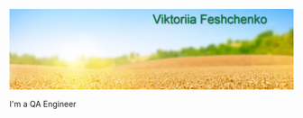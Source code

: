 [![header](https://github.com/VikaFeshch/VikaFeshch/blob/main/assets/for%20git.jpg)](https://www.linkedin.com/in/viktoriia-feshchenko-312bbb246/)

I'm a QA Engineer



